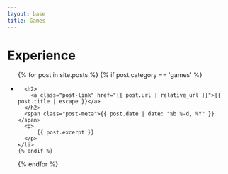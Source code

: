 ```yaml
---
layout: base
title: Games
---
```

<h1>Experience</h1>

<ul class="post-list">
  {% for post in site.posts %}
    {% if post.category == 'games' %}
    <li>

      <h2>
        <a class="post-link" href="{{ post.url | relative_url }}">{{ post.title | escape }}</a>
      </h2>
      <span class="post-meta">{{ post.date | date: "%b %-d, %Y" }}</span>
      <p>
          {{ post.excerpt }}
      </p>
    </li>
    {% endif %}
  {% endfor %}
</ul>